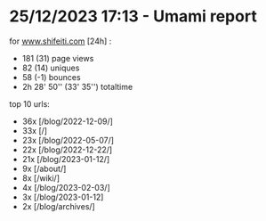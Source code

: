 # 25/12/2023 17:13 - Umami report
for www.shifeiti.com [24h] :

 - 181 (31) page views
 - 82 (14) uniques
 - 58 (-1) bounces
 - 2h 28' 50'' (33' 35'') totaltime


top 10 urls:
 - 36x [/blog/2022-12-09/]
 - 33x [/]
 - 23x [/blog/2022-05-07/]
 - 22x [/blog/2022-12-22/]
 - 21x [/blog/2023-01-12/]
 - 9x [/about/]
 - 8x [/wiki/]
 - 4x [/blog/2023-02-03/]
 - 3x [/blog/2023-01-12]
 - 2x [/blog/archives/]


